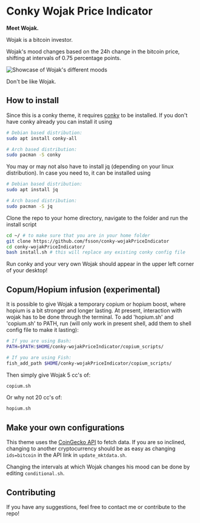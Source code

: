 # Conky Wojak Price Indicator
**Meet Wojak.** 

Wojak is a bitcoin investor. 

Wojak's mood changes based on the 24h change in the bitcoin price, shifting at intervals of 0.75 percentage points.

![Showcase of Wojak's different moods](wojak_showcase.GIF)

Don't be like Wojak.

## How to install
Since this is a conky theme, it requires [conky](https://github.com/brndnmtthws/conky) to be installed. If you don't have conky already you can install it using
```bash
# Debian based distribution:
sudo apt install conky-all

# Arch based distribution:
sudo pacman -S conky
```
You may or may not also have to install jq (depending on your linux distribution). In case you need to, it can be installed using
```bash
# Debian based distribution:
sudo apt install jq

# Arch based distribution:
sudo pacman -S jq
```

Clone the repo to your home directory, navigate to the folder and run the install script
```bash
cd ~/ # to make sure that you are in your home folder
git clone https://github.com/fsson/conky-wojakPriceIndicator
cd conky-wojakPriceIndicator/
bash install.sh # this will replace any existing conky config file
```

Run conky and your very own Wojak should appear in the upper left corner of your desktop!

## Copum/Hopium infusion (experimental)
It is possible to give Wojak a temporary copium or hopium boost, where hopium is a bit stronger and longer lasting. At present, interaction with wojak has to be done through the terminal. To add 'hopium.sh' and 'copium.sh' to PATH, run (will only work in present shell, add them to shell config file to make it lasting):
```bash
# If you are using Bash:
PATH=$PATH:$HOME/conky-wojakPriceIndicator/copium_scripts/

# If you are using Fish:
fish_add_path $HOME/conky-wojakPriceIndicator/copium_scripts/
```

Then simply give Wojak 5 cc's of:
```bash
copium.sh
```

Or why not 20 cc's of:
```bash
hopium.sh
```

## Make your own configurations
This theme uses the [CoinGecko API](https://docs.coingecko.com/reference/simple-price) to fetch data. If you are so inclined, changing to another cryptocurrency should be as easy as changing `ids=bitcoin` in the API link in `update_mktdata.sh`.

Changing the intervals at which Wojak changes his mood can be done by editing `conditional.sh`.

## Contributing
If you have any suggestions, feel free to contact me or contribute to the repo!

